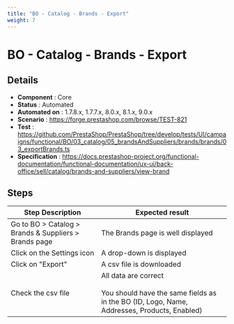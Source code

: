 ```yaml
---
title: "BO - Catalog - Brands - Export"
weight: 7
---
```


# BO - Catalog - Brands - Export
## Details
* **Component** : Core
* **Status** : Automated
* **Automated on** : 1.7.8.x, 1.7.7.x, 8.0.x, 8.1.x, 9.0.x
* **Scenario** : https://forge.prestashop.com/browse/TEST-821
* **Test** : https://github.com/PrestaShop/PrestaShop/tree/develop/tests/UI/campaigns/functional/BO/03_catalog/05_brandsAndSuppliers/brands/brands/03_exportBrands.ts
* **Specification** : https://docs.prestashop-project.org/functional-documentation/functional-documentation/ux-ui/back-office/sell/catalog/brands-and-suppliers/view-brand

## Steps
| Step Description | Expected result |
| ----- | ----- |
| Go to BO > Catalog > Brands & Suppliers > Brands page | The Brands page is well displayed |
| Click on the Settings icon | A drop-down is displayed |
| Click on "Export" | A csv file is downloaded |
| Check the csv file | All data are correct<br><br>You should have the same fields as in the BO (ID, Logo, Name, Addresses, Products, Enabled) |
